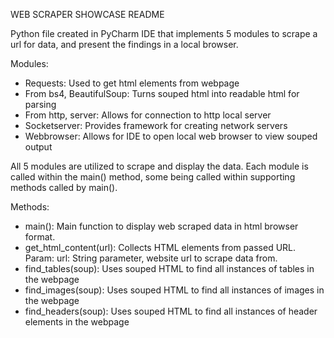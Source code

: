 WEB SCRAPER SHOWCASE README

Python file created in PyCharm IDE that implements 5 modules to scrape a url for data, and present the findings in a local browser. 

Modules:
- Requests: Used to get html elements from webpage
- From bs4, BeautifulSoup: Turns souped html into readable html for parsing
- From http, server: Allows for connection to http local server
- Socketserver: Provides framework for creating network servers
- Webbrowser: Allows for IDE to open local web browser to view souped output

All 5 modules are utilized to scrape and display the data. Each module is called within the main() method, some being called within supporting methods called by main().

Methods:
- main(): Main function to display web scraped data in html browser format. 
- get_html_content(url): Collects HTML elements from passed URL. Param: url: String parameter, website url to scrape data from.
- find_tables(soup): Uses souped HTML to find all instances of tables in the webpage
- find_images(soup): Uses souped HTML to find all instances of images in the webpage
- find_headers(soup): Uses souped HTML to find all instances of header elements in the webpage

